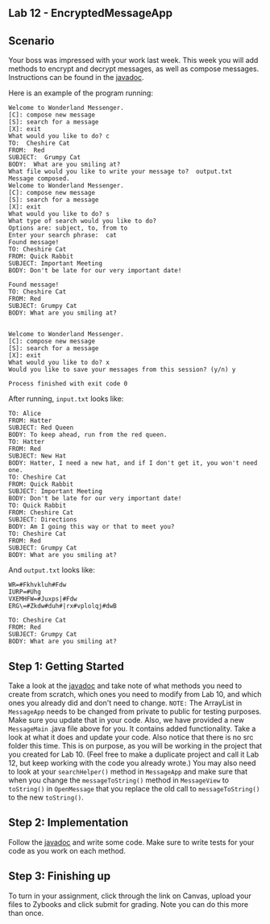 ## Lab 12 - EncryptedMessageApp
 
## Scenario 
Your boss was impressed with your work last week. This week you will add methods to encrypt and decrypt messages, as well as compose messages. Instructions can be found in the [javadoc](https://csu-compsci-cs163-4.github.io/Lab12EncryptedMessageApp/package-summary.html).

Here is an example of the program running:

```text
Welcome to Wonderland Messenger.
[C]: compose new message
[S]: search for a message
[X]: exit
What would you like to do? c
TO:  Cheshire Cat
FROM:  Red
SUBJECT:  Grumpy Cat
BODY:  What are you smiling at?
What file would you like to write your message to?  output.txt
Message composed.
Welcome to Wonderland Messenger.
[C]: compose new message
[S]: search for a message
[X]: exit
What would you like to do? s
What type of search would you like to do?
Options are: subject, to, from to
Enter your search phrase:  cat
Found message!
TO: Cheshire Cat
FROM: Quick Rabbit
SUBJECT: Important Meeting
BODY: Don't be late for our very important date!

Found message!
TO: Cheshire Cat
FROM: Red
SUBJECT: Grumpy Cat
BODY: What are you smiling at?


Welcome to Wonderland Messenger.
[C]: compose new message
[S]: search for a message
[X]: exit
What would you like to do? x
Would you like to save your messages from this session? (y/n) y

Process finished with exit code 0
```

After running, `input.txt` looks like:
```text
TO: Alice
FROM: Hatter
SUBJECT: Red Queen
BODY: To keep ahead, run from the red queen.
TO: Hatter
FROM: Red
SUBJECT: New Hat
BODY: Hatter, I need a new hat, and if I don't get it, you won't need one.
TO: Cheshire Cat
FROM: Quick Rabbit
SUBJECT: Important Meeting
BODY: Don't be late for our very important date!
TO: Quick Rabbit
FROM: Cheshire Cat
SUBJECT: Directions
BODY: Am I going this way or that to meet you?
TO: Cheshire Cat
FROM: Red
SUBJECT: Grumpy Cat
BODY: What are you smiling at?
```

And `output.txt` looks like: 

``` text
WR=#Fkhvkluh#Fdw
IURP=#Uhg
VXEMHFW=#Juxps|#Fdw
ERG\=#Zkdw#duh#|rx#vplolqj#dwB

TO: Cheshire Cat
FROM: Red
SUBJECT: Grumpy Cat
BODY: What are you smiling at?
```

## Step 1: Getting Started
Take a look at the [javadoc](https://csu-compsci-cs163-4.github.io/Lab12EncryptedMessageApp/package-summary.html) and take note of what methods you need to create from scratch, which ones you need to modify from Lab 10, and which ones you already did and don't need to change. `NOTE:` The ArrayList in `MessageApp` needs to be changed from private to public for testing purposes. Make sure you update that in your code. Also, we have provided a new `MessageMain` .java file above for you. It contains added functionality. Take a look at what it does and update your code. Also notice that there is no src folder this time. This is on purpose, as you will be working in the project that you created for Lab 10. (Feel free to make a duplicate project and call it Lab 12, but keep working with the code you already wrote.) You may also need to look at your `searchHelper()` method in `MessageApp` and make sure that when you change the `messageToString()` method in `MessageView` to `toString()` in `OpenMessage` that you replace the old call to `messageToString()` to the new `toString()`.

## Step 2: Implementation
Follow the [javadoc](https://csu-compsci-cs163-4.github.io/Lab12EncryptedMessageApp/package-summary.html) and write some code. Make sure to write tests for your code as you work on each method.

## Step 3: Finishing up
To turn in your assignment, click through the link on Canvas, upload your files to Zybooks and click submit for grading. Note you can do this more than once.
